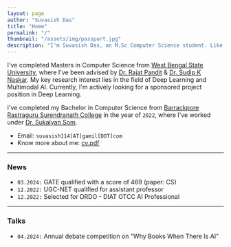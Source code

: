 ```yaml
---
layout: page
author: "Suvasish Das"
title: "Home"
permalink: "/"
thumbnail: "/assets/img/passport.jpg"
description: "I'm Suvasish Das, an M.Sc Computer Science student. Like to design & build products that positively impact the lives of users."
---
```


I've completed Masters in Computer Science from [West Bengal State University](https://wbsu.ac.in/web/), where I've been advised by [Dr. Rajat Pandit](https://wbsu.ac.in/web/faculty/dr-rajat-pandit/) & [Dr. Sudip K Naskar](https://sites.google.com/site/sudipnaskar/). My key research interest lies in the field of Deep Learning and Multimodal AI. Currently, I'm actively looking for a sponsored project position in Deep Learning.

I've completed my Bachelor in Computer Science from [Barrackpore Rastraguru Surendranath College](https://www.brsnc.in/) in the year of `2022`, where I've worked under [Dr. Sukalyan Som](https://scholar.google.co.in/citations?user=vhkRGncAAAAJ&hl=en).

- Email: `suvasish114[AT]gamil[DOT]com`
- Know more about me: [cv.pdf](https://docs.google.com/document/d/1eGJ7zjzwFpV0yTHf_5P6gGzmO95D025k7QPa-OSZdBs/edit?usp=sharing)

----

### News

- `03.2024:` GATE qualified with a score of 469 (paper: CS)
- `12.2022:` UGC-NET qualified for assistant professor
- `12.2022:` Selected for DRDO - DIAT OTCC AI Professional

----

### Talks

- `04.2024:` Annual debate competition on "Why Books When There Is AI"
